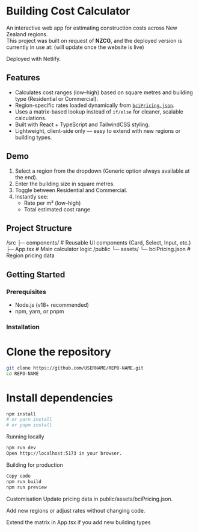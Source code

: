 # Building Cost Calculator

An interactive web app for estimating construction costs across New Zealand regions.  
This project was built on request of **NZCG**, and the deployed version is currently in use at: (will update once the website is live)

Deployed with Netlify.

## Features

- Calculates cost ranges (low–high) based on square metres and building type (Residential or Commercial).
- Region-specific rates loaded dynamically from [`bciPricing.json`](public/assets/bciPricing.json).
- Uses a matrix-based lookup instead of `if/else` for cleaner, scalable calculations.
- Built with React + TypeScript and TailwindCSS styling.
- Lightweight, client-side only — easy to extend with new regions or building types.

## Demo

1. Select a region from the dropdown (Generic option always available at the end).
2. Enter the building size in square metres.
3. Toggle between Residential and Commercial.
4. Instantly see:
   - Rate per m² (low–high)
   - Total estimated cost range

## Project Structure

/src
├─ components/ # Reusable UI components (Card, Select, Input, etc.)
├─ App.tsx # Main calculator logic
/public
└─ assets/
└─ bciPricing.json # Region pricing data

## Getting Started

### Prerequisites

- Node.js (v18+ recommended)
- npm, yarn, or pnpm

### Installation

# Clone the repository

```bash
git clone https://github.com/USERNAME/REPO-NAME.git
cd REPO-NAME
```

# Install dependencies

```bash
npm install
# or yarn install
# or pnpm install
```

Running locally

```bash
npm run dev
Open http://localhost:5173 in your browser.
```

Building for production

```bash
Copy code
npm run build
npm run preview
```

Customisation
Update pricing data in public/assets/bciPricing.json.

Add new regions or adjust rates without changing code.

Extend the matrix in App.tsx if you add new building types
